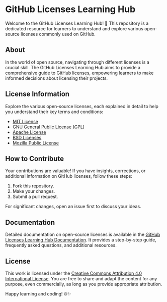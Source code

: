 # GitHub Licenses Learning Hub

Welcome to the GitHub Licenses Learning Hub! 🚀 This repository is a dedicated resource for learners to understand and explore various open-source licenses commonly used on GitHub.

## About

In the world of open source, navigating through different licenses is a crucial skill. The GitHub Licenses Learning Hub aims to provide a comprehensive guide to GitHub licenses, empowering learners to make informed decisions about licensing their projects.

## License Information

Explore the various open-source licenses, each explained in detail to help you understand their key terms and conditions:

- [MIT License](./licenses/MIT.md)
- [GNU General Public License (GPL)](./licenses/GPL.md)
- [Apache License](./licenses/Apache.md)
- [BSD Licenses](./licenses/BSD.md)
- [Mozilla Public License](./licenses/Mozilla.md)

## How to Contribute

Your contributions are valuable! If you have insights, corrections, or additional information on GitHub licenses, follow these steps:

1. Fork this repository.
2. Make your changes.
3. Submit a pull request.

For significant changes, open an issue first to discuss your ideas.

## Documentation

Detailed documentation on open-source licenses is available in the [GitHub Licenses Learning Hub Documentation](./docs/index.md). It provides a step-by-step guide, frequently asked questions, and additional resources.

## License

This work is licensed under the [Creative Commons Attribution 4.0 International License](https://creativecommons.org/licenses/by/4.0/legalcode). You are free to share and adapt the content for any purpose, even commercially, as long as you provide appropriate attribution.

Happy learning and coding! 🌐✨
